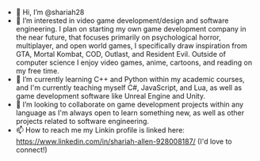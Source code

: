 - 👋 Hi, I’m @shariah28
- 👀 I’m interested in video game development/design and software engineering. I plan on starting my own game development company in the near future, that focuses primarily on psychological horror, multiplayer, and open world games, I specifically draw inspiration from GTA, Mortal Kombat, COD, Outlast, and Resident Evil. Outside of computer science I enjoy video games, anime, cartoons, and reading on my free time.  
- 🌱 I’m currently learning C++ and Python within my academic courses, and I'm currently teaching myself C#, JavaScript, and Lua, as well as game development software like Unreal Engine and Unity.
- 💞️ I’m looking to collaborate on game development projects within any language as I'm always open to learn something new, as well as other projects related to software engineering. 
- 📫 How to reach me my Linkin profile is linked here: https://www.linkedin.com/in/shariah-allen-928008187/ (I'd love to connect!)

<!---
shariah28/shariah28 is a ✨ special ✨ repository because its `README.md` (this file) appears on your GitHub profile.
You can click the Preview link to take a look at your changes.
--->

